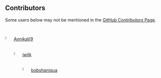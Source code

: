 ## Contributors
Some users below may not be mentioned in the [GitHub Contributors Page](https://github.com/AnnikaV9/lowbar/contributors).

<br />

<a href="https://github.com/AnnikaV9"><img src="https://avatars.githubusercontent.com/u/68383195?v=4" width="5%" align="left"> AnnikaV9</a><br /><br /><br />
<a href="https://github.com/jwilk"><img src="https://avatars.githubusercontent.com/u/141546?v=4" width="5%" align="left"> jwilk</a><br /><br /><br />
<a href="https://github.com/bobshaniqua"><img src="https://avatars.githubusercontent.com/u/36211744?v=4" width="5%" align="left"> bobshaniqua</a> <br /><br /><br />
